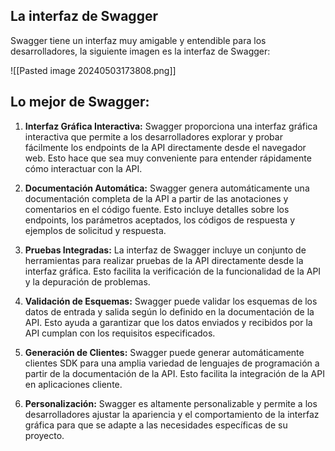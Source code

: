 ## La interfaz de Swagger

Swagger tiene un interfaz muy amigable y entendible para los desarrolladores, la siguiente imagen es la interfaz de Swagger:

![[Pasted image 20240503173808.png]]

## Lo mejor de Swagger:

1. **Interfaz Gráfica Interactiva:** Swagger proporciona una interfaz gráfica interactiva que permite a los desarrolladores explorar y probar fácilmente los endpoints de la API directamente desde el navegador web. Esto hace que sea muy conveniente para entender rápidamente cómo interactuar con la API.
    
2. **Documentación Automática:** Swagger genera automáticamente una documentación completa de la API a partir de las anotaciones y comentarios en el código fuente. Esto incluye detalles sobre los endpoints, los parámetros aceptados, los códigos de respuesta y ejemplos de solicitud y respuesta.
    
3. **Pruebas Integradas:** La interfaz de Swagger incluye un conjunto de herramientas para realizar pruebas de la API directamente desde la interfaz gráfica. Esto facilita la verificación de la funcionalidad de la API y la depuración de problemas.
    
4. **Validación de Esquemas:** Swagger puede validar los esquemas de los datos de entrada y salida según lo definido en la documentación de la API. Esto ayuda a garantizar que los datos enviados y recibidos por la API cumplan con los requisitos especificados.
    
5. **Generación de Clientes:** Swagger puede generar automáticamente clientes SDK para una amplia variedad de lenguajes de programación a partir de la documentación de la API. Esto facilita la integración de la API en aplicaciones cliente.
    
6. **Personalización:** Swagger es altamente personalizable y permite a los desarrolladores ajustar la apariencia y el comportamiento de la interfaz gráfica para que se adapte a las necesidades específicas de su proyecto.